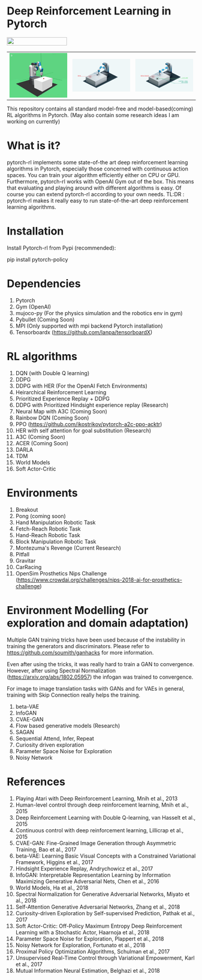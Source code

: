 # Deep Reinforcement Learning in Pytorch
<img width="160px" height="22px" href="https://github.com/pytorch/pytorch" src="https://pp.userapi.com/c847120/v847120960/82b4/xGBK9pXAkw8.jpg">


<table>
  <tr>
    <td><img src="/assets/r_her.gif?raw=true" width="200"></td>
    <td><img src="/assets/goal-3.png?raw=true" width="200"></td>
    <td><img src="/assets/virtual-goal.png?raw=true" width="200"></td>
  </tr>
</table>

This repository contains all standard model-free and model-based(coming) RL algorithms in Pytorch. (May also contain some research ideas I am working on currently)

# What is it?
pytorch-rl implements some state-of-the art deep reinforcement learning algorithms in Pytorch, especially those concerned with continuous action spaces. You can train your algorithm efficiently either on CPU or GPU. Furthermore, pytorch-rl works with OpenAI Gym out of the box. This means that evaluating and playing around with different algorithms is easy. Of course you can extend pytorch-rl according to your own needs.
TL:DR : pytorch-rl makes it really easy to run state-of-the-art deep reinforcement learning algorithms.

# Installation

Install Pytorch-rl from Pypi (recommended):

pip install pytorch-policy

# Dependencies
1. Pytorch
2. Gym (OpenAI)
3. mujoco-py (For the physics simulation and the robotics env in gym)
4. Pybullet (Coming Soon)
5. MPI (Only supported with mpi backend Pytorch installation)
6. Tensorboardx (https://github.com/lanpa/tensorboardX)

# RL algorithms
1. DQN (with Double Q learning)
2. DDPG 
3. DDPG with HER (For the OpenAI Fetch Environments)
4. Heirarchical Reinforcement Learning
5. Prioritized Experience Replay + DDPG
6. DDPG with Prioritized Hindsight experience replay (Research)
7. Neural Map with A3C (Coming Soon)
8. Rainbow DQN (Coming Soon)
9. PPO (https://github.com/ikostrikov/pytorch-a2c-ppo-acktr)
10. HER with self attention for goal substitution (Research)
11. A3C (Coming Soon)
12. ACER (Coming Soon)
13. DARLA
14. TDM
15. World Models
16. Soft Actor-Critic

# Environments
1. Breakout 
2. Pong (coming soon)
3. Hand Manipulation Robotic Task
4. Fetch-Reach Robotic Task
5. Hand-Reach Robotic Task 
6. Block Manipulation Robotic Task
7. Montezuma's Revenge (Current Research)
8. Pitfall
9. Gravitar
10. CarRacing
11. OpenSim Prosthetics Nips Challenge (https://www.crowdai.org/challenges/nips-2018-ai-for-prosthetics-challenge)

# Environment Modelling (For exploration and domain adaptation)

Multiple GAN training tricks have been used because of the instability in training the generators and discriminators.
Please refer to https://github.com/soumith/ganhacks for more information.

Even after using the tricks, it was really hard to train a GAN to convergence. 
However, after using Spectral Normalization (https://arxiv.org/abs/1802.05957) the infogan was trained to convergence.

For image to image translation tasks with GANs and for VAEs in general, training with Skip Connection really helps the training.

1. beta-VAE
2. InfoGAN
3. CVAE-GAN
4. Flow based generative models (Research)
5. SAGAN
6. Sequential Attend, Infer, Repeat
7. Curiosity driven exploration
6. Parameter Space Noise for Exploration
7. Noisy Network

# References
1. Playing Atari with Deep Reinforcement Learning, Mnih et al., 2013
2. Human-level control through deep reinforcement learning, Mnih et al., 2015
3. Deep Reinforcement Learning with Double Q-learning, van Hasselt et al., 2015
4. Continuous control with deep reinforcement learning, Lillicrap et al., 2015
5. CVAE-GAN: Fine-Grained Image Generation through Asymmetric Training, Bao et al., 2017
6. beta-VAE: Learning Basic Visual Concepts with a Constrained Variational Framework, Higgins et al., 2017
7. Hindsight Experience Replay, Andrychowicz et al., 2017
8. InfoGAN: Interpretable Representation Learning by Information Maximizing Generative Adversarial Nets, Chen et al., 2016
9. World Models, Ha et al., 2018
10. Spectral Normalization for Generative Adversarial Networks, Miyato et al., 2018
11. Self-Attention Generative Adversarial Networks, Zhang et al., 2018
12. Curiosity-driven Exploration by Self-supervised Prediction, Pathak et al., 2017
13. Soft Actor-Critic: Off-Policy Maximum Entropy Deep Reinforcement Learning with a Stochastic Actor, Haarnoja et al., 2018
14. Parameter Space Noise for Exploration, Plappert et al., 2018
15. Noisy Network for Exploration, Fortunato et al., 2018
16. Proximal Policy Optimization Algorithms, Schulman et al., 2017
17. Unsupervised Real-Time Control through Variational Empowerment, Karl et al., 2017
18. Mutual Information Neural Estimation, Belghazi et al., 2018
